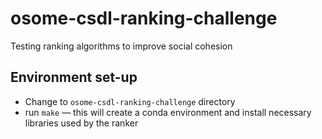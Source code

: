 # osome-csdl-ranking-challenge
Testing ranking algorithms to improve social cohesion 

## Environment set-up 
- Change to `osome-csdl-ranking-challenge` directory 
- run `make` — this will create a conda environment and install necessary libraries used by the ranker